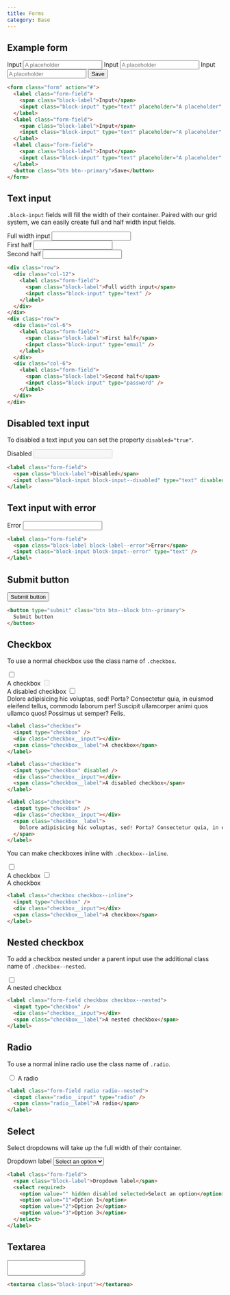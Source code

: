 ```yaml
---
title: Forms
category: Base
---
```


## Example form

<form class="form" action="#">
  <label class="form-field">
    <span class="block-label">Input</span>
    <input class="block-input" type="text" placeholder="A placeholder" />
  </label>
  <label class="form-field">
    <span class="block-label">Input</span>
    <input class="block-input" type="text" placeholder="A placeholder" />
  </label>
  <label class="form-field">
    <span class="block-label">Input</span>
    <input class="block-input" type="text" placeholder="A placeholder" />
  </label>
  <button class="btn btn--primary">Save</button>
</form>

```html
<form class="form" action="#">
  <label class="form-field">
    <span class="block-label">Input</span>
    <input class="block-input" type="text" placeholder="A placeholder" />
  </label>
  <label class="form-field">
    <span class="block-label">Input</span>
    <input class="block-input" type="text" placeholder="A placeholder" />
  </label>
  <label class="form-field">
    <span class="block-label">Input</span>
    <input class="block-input" type="text" placeholder="A placeholder" />
  </label>
  <button class="btn btn--primary">Save</button>
</form>
```

## Text input

`.block-input` fields will fill the width of their container. Paired with our grid system, we can easily create full and half width input fields.

<div class="row">
  <div class="col-12">
    <label class="form-field">
      <span class="block-label">Full width input</span>
      <input class="block-input" type="text" />
    </label>
  </div>
</div>
<div class="row">
  <div class="col-6">
    <label class="form-field">
      <span class="block-label">First half</span>
      <input class="block-input" type="email" />
    </label>
  </div>
  <div class="col-6">
    <label class="form-field">
      <span class="block-label">Second half</span>
      <input class="block-input" type="password" />
    </label>
  </div>
</div>

```html
<div class="row">
  <div class="col-12">
    <label class="form-field">
      <span class="block-label">Full width input</span>
      <input class="block-input" type="text" />
    </label>
  </div>
</div>
<div class="row">
  <div class="col-6">
    <label class="form-field">
      <span class="block-label">First half</span>
      <input class="block-input" type="email" />
    </label>
  </div>
  <div class="col-6">
    <label class="form-field">
      <span class="block-label">Second half</span>
      <input class="block-input" type="password" />
    </label>
  </div>
</div>
```

## Disabled text input

To disabled a text input you can set the property `disabled="true"`.

<label class="form-field">
  <span class="block-label">Disabled</span>
  <input class="block-input block-input--disabled" type="text" disabled="true" />
</label>

```html
<label class="form-field">
  <span class="block-label">Disabled</span>
  <input class="block-input block-input--disabled" type="text" disabled="true" />
</label>
```

## Text input with error

<label class="form-field">
  <span class="block-label block-label--error">Error</span>
  <input class="block-input block-input--error" type="text" />
</label>

```html
<label class="form-field">
  <span class="block-label block-label--error">Error</span>
  <input class="block-input block-input--error" type="text" />
</label>
```

## Submit button

<button type="submit" class="btn btn--block btn--primary">
  Submit button
</button>

```html
<button type="submit" class="btn btn--block btn--primary">
  Submit button
</button>
```

## Checkbox

To use a normal checkbox use the class name of `.checkbox`.

<label class="checkbox">
  <input type="checkbox" />
  <div class="checkbox__input"></div>
  <span class="checkbox__label">A checkbox</span>
</label>

<label class="checkbox">
  <input type="checkbox" disabled />
  <div class="checkbox__input"></div>
  <span class="checkbox__label">A disabled checkbox</span>
</label>

<label class="checkbox">
  <input type="checkbox" />
  <div class="checkbox__input"></div>
  <span class="checkbox__label">
    Dolore adipisicing hic voluptas, sed! Porta? Consectetur quia, in euismod eleifend tellus, commodo laborum per! Suscipit ullamcorper animi quos ullamco quos! Possimus ut semper? Felis.
  </span>
</label>

```html
<label class="checkbox">
  <input type="checkbox" />
  <div class="checkbox__input"></div>
  <span class="checkbox__label">A checkbox</span>
</label>

<label class="checkbox">
  <input type="checkbox" disabled />
  <div class="checkbox__input"></div>
  <span class="checkbox__label">A disabled checkbox</span>
</label>

<label class="checkbox">
  <input type="checkbox" />
  <div class="checkbox__input"></div>
  <span class="checkbox__label">
    Dolore adipisicing hic voluptas, sed! Porta? Consectetur quia, in euismod eleifend tellus, commodo laborum per! Suscipit ullamcorper animi quos ullamco quos! Possimus ut semper? Felis.
  </span>
</label>
```

You can make checkboxes inline with `.checkbox--inline`.

<label class="checkbox checkbox--inline">
  <input type="checkbox" />
  <div class="checkbox__input"></div>
  <span class="checkbox__label">A checkbox</span>
</label>

<label class="checkbox checkbox--inline margin1--left">
  <input type="checkbox" />
  <div class="checkbox__input"></div>
  <span class="checkbox__label">A checkbox</span>
</label>

```html
<label class="checkbox checkbox--inline">
  <input type="checkbox" />
  <div class="checkbox__input"></div>
  <span class="checkbox__label">A checkbox</span>
</label>
```

## Nested checkbox

To add a checkbox nested under a parent input use the additional class name of `.checkbox--nested`.

<label class="form-field checkbox checkbox--nested">
  <input type="checkbox" />
  <div class="checkbox__input"></div>
  <span class="checkbox__label">A nested checkbox</span>
</label>

```html
<label class="form-field checkbox checkbox--nested">
  <input type="checkbox" />
  <div class="checkbox__input"></div>
  <span class="checkbox__label">A nested checkbox</span>
</label>
```

## Radio

To use a normal inline radio use the class name of `.radio`.

<label class="form-field radio radio--nested">
  <input class="radio__input" type="radio" />
  <span class="radio__label">A radio</span>
</label>

```html
<label class="form-field radio radio--nested">
  <input class="radio__input" type="radio" />
  <span class="radio__label">A radio</span>
</label>
```

## Select

Select dropdowns will take up the full width of their container.

<label class="form-field">
  <span class="block-label">Dropdown label</span>
  <select required>
    <option value="" hidden disabled selected>Select an option</option>
    <option value="1">Option 1</option>
    <option value="2">Option 2</option>
    <option value="3">Option 3</option>
  </select>
</label>

```html
<label class="form-field">
  <span class="block-label">Dropdown label</span>
  <select required>
    <option value="" hidden disabled selected>Select an option</option>
    <option value="1">Option 1</option>
    <option value="2">Option 2</option>
    <option value="3">Option 3</option>
  </select>
</label>
```

## Textarea

<textarea class="block-input"></textarea>

```html
<textarea class="block-input"></textarea>
```
